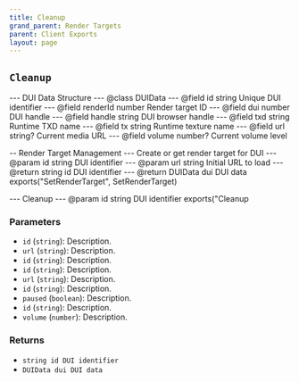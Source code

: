 ```yaml
---
title: Cleanup
grand_parent: Render Targets
parent: Client Exports
layout: page
---
```


## `Cleanup`

--- DUI Data Structure
--- @class DUIData
--- @field id string Unique DUI identifier
--- @field renderId number Render target ID
--- @field dui number DUI handle
--- @field handle string DUI browser handle
--- @field txd string Runtime TXD name
--- @field tx string Runtime texture name
--- @field url string? Current media URL
--- @field volume number? Current volume level

-- Render Target Management
--- Create or get render target for DUI
--- @param id string DUI identifier
--- @param url string Initial URL to load
--- @return string id DUI identifier
--- @return DUIData dui DUI data
exports("SetRenderTarget", SetRenderTarget)

--- Cleanup
--- @param id string DUI identifier
exports("Cleanup

### Parameters
- `id` (`string`): Description.
- `url` (`string`): Description.
- `id` (`string`): Description.
- `id` (`string`): Description.
- `url` (`string`): Description.
- `id` (`string`): Description.
- `paused` (`boolean`): Description.
- `id` (`string`): Description.
- `volume` (`number`): Description.

### Returns
- `string id DUI identifier`
- `DUIData dui DUI data`
